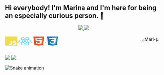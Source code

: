 
## Hi everybody! I'm Marina and I'm here for being an especially curious person. 🤞
<div align="center">
  <a href="https://github.com/marisaraivms">
  <img height="130em" src="https://github-readme-stats.vercel.app/api?username=marisaraivms&show_icons=true&theme=cobalt&border_radius=10&include_all_commits=true&count_private=true"/>
  <img height="130em" src="https://github-readme-stats.vercel.app/api/top-langs/?username=marisaraivms&layout=compact&border_radius=10&langs_count=7&theme=cobalt"/>
</div>
  
  <div style="display: inline_block"><br>
  <img align="center" alt="Mari-Js" height="30" width="40" src="https://raw.githubusercontent.com/devicons/devicon/master/icons/javascript/javascript-plain.svg">
  <img align="center" alt="Mari-React" height="30" width="40" src="https://raw.githubusercontent.com/devicons/devicon/master/icons/react/react-original.svg">
  <img align="center" alt="Mari-HTML" height="30" width="40" src="https://raw.githubusercontent.com/devicons/devicon/master/icons/html5/html5-original.svg">
  <img align="center" alt="Mari-CSS" height="30" width="40" src="https://raw.githubusercontent.com/devicons/devicon/master/icons/css3/css3-original.svg">
  <img align="right" alt="Mari-pic" height="150" style="border-radius:50px;" src="https://cdn.discordapp.com/attachments/994618594728099931/994621723712434216/2186844A-160B-46A0-85CC-E373A5C3382F.jpg">
</div>
  
  ##
  
  <div> 

  <a href="https://instagram.com/bymarinasaraiva" target="_blank"><img src="https://img.shields.io/badge/-Instagram-%23E4405F?style=for-the-badge&logo=instagram&logoColor=white" target="_blank"></a>
  <a href = "mailto:marinasaraivah@gmail.com"><img src="https://img.shields.io/badge/-Gmail-%23333?style=for-the-badge&logo=gmail&logoColor=white" target="_blank"></a>
    
 ![Snake animation](https://github.com/marisaraivms/marisaraivms/blob/output/github-contribution-grid-snake.svg)
    
  </div>
